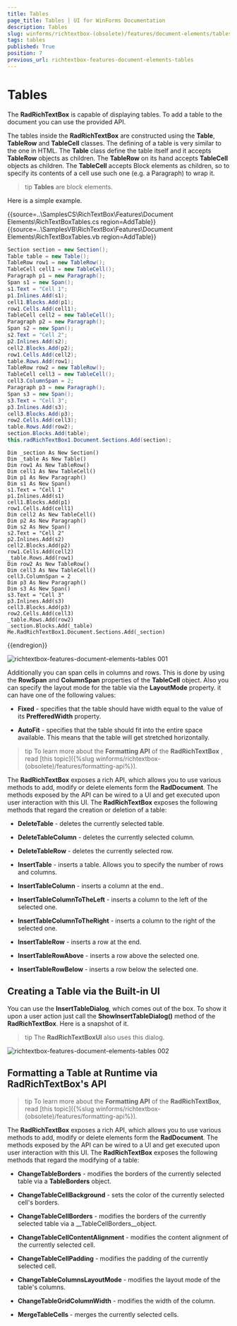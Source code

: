 ```yaml
---
title: Tables
page_title: Tables | UI for WinForms Documentation
description: Tables
slug: winforms/richtextbox-(obsolete)/features/document-elements/tables
tags: tables
published: True
position: 7
previous_url: richtextbox-features-document-elements-tables
---
```


# Tables

The __RadRichTextBox__ is capable of displaying tables. To add a table to the document you can use the provided API.

The tables inside the __RadRichTextBox__ are constructed using the __Table__, __TableRow__ and __TableCell__ classes. The defining of a table is very similar to the one in HTML. The __Table__ class define the table itself and it accepts __TableRow__ objects as children. The __TableRow__ on its hand accepts __TableCell__ objects as children. The __TableCell__ accepts Block elements as children, so to specify its contents of a cell use such one (e.g. a Paragraph) to wrap it.

>tip  __Tables__ are block elements.
>

Here is a simple example.

{{source=..\SamplesCS\RichTextBox\Features\Document Elements\RichTextBoxTables.cs region=AddTable}} 
{{source=..\SamplesVB\RichTextBox\Features\Document Elements\RichTextBoxTables.vb region=AddTable}} 

````C#
Section section = new Section();
Table table = new Table();
TableRow row1 = new TableRow();
TableCell cell1 = new TableCell();
Paragraph p1 = new Paragraph();
Span s1 = new Span();
s1.Text = "Cell 1";
p1.Inlines.Add(s1);
cell1.Blocks.Add(p1);
row1.Cells.Add(cell1);
TableCell cell2 = new TableCell();
Paragraph p2 = new Paragraph();
Span s2 = new Span();
s2.Text = "Cell 2";
p2.Inlines.Add(s2);
cell2.Blocks.Add(p2);
row1.Cells.Add(cell2);
table.Rows.Add(row1);
TableRow row2 = new TableRow();
TableCell cell3 = new TableCell();
cell3.ColumnSpan = 2;
Paragraph p3 = new Paragraph();
Span s3 = new Span();
s3.Text = "Cell 3";
p3.Inlines.Add(s3);
cell3.Blocks.Add(p3);
row2.Cells.Add(cell3);
table.Rows.Add(row2);
section.Blocks.Add(table);
this.radRichTextBox1.Document.Sections.Add(section);

````
````VB.NET
Dim _section As New Section()
Dim _table As New Table()
Dim row1 As New TableRow()
Dim cell1 As New TableCell()
Dim p1 As New Paragraph()
Dim s1 As New Span()
s1.Text = "Cell 1"
p1.Inlines.Add(s1)
cell1.Blocks.Add(p1)
row1.Cells.Add(cell1)
Dim cell2 As New TableCell()
Dim p2 As New Paragraph()
Dim s2 As New Span()
s2.Text = "Cell 2"
p2.Inlines.Add(s2)
cell2.Blocks.Add(p2)
row1.Cells.Add(cell2)
_table.Rows.Add(row1)
Dim row2 As New TableRow()
Dim cell3 As New TableCell()
cell3.ColumnSpan = 2
Dim p3 As New Paragraph()
Dim s3 As New Span()
s3.Text = "Cell 3"
p3.Inlines.Add(s3)
cell3.Blocks.Add(p3)
row2.Cells.Add(cell3)
_table.Rows.Add(row2)
_section.Blocks.Add(_table)
Me.RadRichTextBox1.Document.Sections.Add(_section)

````

{{endregion}}

![richtextbox-features-document-elements-tables 001](images/richtextbox-features-document-elements-tables001.png)

Additionally you can span cells in columns and rows. This is done by using the __RowSpan__ and __ColumnSpan__ properties of the __TableCell__ object. Also you can specify the layout mode for the table via the __LayoutMode__ property. it can have one of the following values:

* __Fixed__ - specifies that the table should have width equal to the value of its __PrefferedWidth__ property.

* __AutoFit__ - specifies that the table should fit into the entire space available. This means that the table will get stretched horizontally.

>tip To learn more about the  __Formatting API__  of the  __RadRichTextBox__ , read [this topic]({%slug winforms/richtextbox-(obsolete)/features/formatting-api%}).

The __RadRichTextBox__ exposes a rich API, which allows you to use various methods to add, modify or delete elements form the __RadDocument__. The methods exposed by the API can be wired to a UI and get executed upon user interaction with this UI. The __RadRichTextBox__ exposes the following methods that regard the creation or deletion of a table:

* __DeleteTable__ - deletes the currently selected table.

* __DeleteTableColumn__ - deletes the currently selected column.

* __DeleteTableRow__ - deletes the currently selected row.

* __InsertTable__ - inserts a table. Allows you to specify the number of rows and columns.

* __InsertTableColumn__ -  inserts a column at the end..

* __InsertTableColumnToTheLeft__ -  inserts a column to the left of the selected one.

* __InsertTableColumnToTheRight__ - inserts a column to the right of the selected one.

* __InsertTableRow__ - inserts a row at the end.

* __InsertTableRowAbove__ - inserts a row above the selected one.

* __InsertTableRowBelow__ - inserts a row below the selected one.

## Creating a Table via the Built-in UI

You can use the __InsertTableDialog__, which comes out of the box. To show it upon a user action just call the __ShowInsertTableDialog()__ method of the __RadRichTextBox__. Here is a snapshot of it.

>tip The __RadRichTextBoxUI__ also uses this dialog.
>

![richtextbox-features-document-elements-tables 002](images/richtextbox-features-document-elements-tables002.png)

## Formatting a Table at Runtime via RadRichTextBox's API

>tip To learn more about the  __Formatting API__  of the  __RadRichTextBox__, read [this topic]({%slug winforms/richtextbox-(obsolete)/features/formatting-api%}).


The __RadRichTextBox__ exposes a rich API, which allows you to use various methods to add, modify or delete elements form the __RadDocument__. The methods exposed by the API can be wired to a UI and get executed upon user interaction with this UI. The __RadRichTextBox__ exposes the following methods that regard the modifying of a table:

* __ChangeTableBorders__ - modifies the borders of the currently selected table via a __TableBorders__ object.

* __ChangeTableCellBackground__ - sets the color of the currently selected cell's borders.

* __ChangeTableCellBorders__ - modifies the borders of the currently selected table via a __TableCellBorders__object.

* __ChangeTableCellContentAlignment__ - modifies the content alignment of the currently selected cell.

* __ChangeTableCellPadding__ -  modifies the padding of the currently selected cell.

* __ChangeTableColumnsLayoutMode__ -  modifies the layout mode of the table's columns.

* __ChangeTableGridColumnWidth__ - modifies the width of the column.

* __MergeTableCells__ - merges the currently selected cells.
